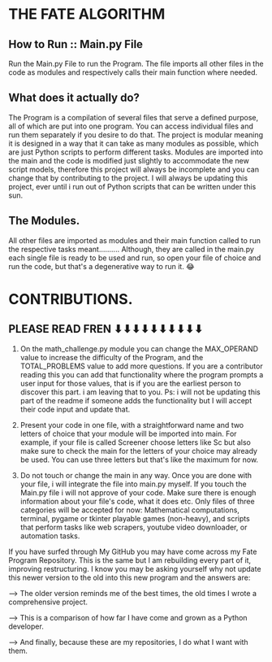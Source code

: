 # THE FATE ALGORITHM

## How to Run :: Main.py File
Run the Main.py File to run the Program. 
The file imports all other files in the code as modules and respectively calls their main function where needed.

## What does it actually do?
The Program is a compilation of several files that serve a defined purpose, all of which are put into one program.
You can access individual files and run them separately if you desire to do that.
The project is modular meaning it is designed in a way that it can take as many modules as possible, which are just Python scripts to perform different tasks.
Modules are imported into the main and the code is modified just slightly to accommodate the new script models, therefore this project will always be incomplete and you can change that by contributing to the project.
I will always be updating this project, ever until i run out of Python scripts that can be written under this sun.

## The Modules.
All other files are imported as modules and their main function called to run the respective tasks meant..........
Although, they are called in the main.py each single file is ready to be used and run, so open your file of choice and run the code, but that's a degenerative way to run it. 😂

# CONTRIBUTIONS.
## PLEASE READ FREN ⬇⬇⬇⬇⬇⬇⬇⬇⬇⬇
1. On the math_challenge.py module you can change the MAX_OPERAND value to increase the difficulty of the Program,
and the TOTAL_PROBLEMS value to add more questions. If you are a contributor reading this you can add that functionality
where the program prompts a user input for those values, that is if you are the earliest person to discover this part.
i am leaving that to you. Ps: i will not be updating this part of the readme if someone adds the functionality but I will accept their code input and update that.

2. Present your code in one file, with a straightforward name and two letters of choice that your module will be imported into main. For example, if your file is called Screener choose letters like Sc but also make sure to check the main for the letters of your choice may already be used. You can use three letters but that's like the maximum for now.

3. Do not touch or change the main in any way. Once you are done with your file, i will integrate the file into main.py myself. If you touch the Main.py file i will not approve of your code. Make sure there is enough information about your file's code, what it does etc. Only files of three categories will be accepted for now: Mathematical computations, terminal, pygame or tkinter playable games (non-heavy), and scripts that perform tasks like web scrapers, youtube video downloader, or automation tasks.

If you have surfed through My GitHub you may have come across my Fate Program Repository. This is the same but I am rebuilding every part of it, improving restructuring. 
I know you may be asking yourself why not update this newer version to the old into this new program and the answers are:


  --> The older version reminds me of the best times, the old times I wrote a comprehensive project.
  
  --> This is a comparison of how far I have come and grown as a Python developer.
  
  --> And finally, because these are my repositories, I do what I want with them.


